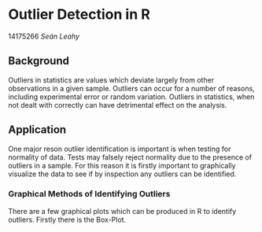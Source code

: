 # Outlier Detection in R
14175266
*Seán Leahy*

## Background
Outliers in statistics are values which deviate largely from other observations in a given sample. Outliers can occur for a number of
reasons, including experimental error or random variation. Outliers in statistics, when not dealt with correctly can have detrimental
effect on the analysis.

## Application
One major reson outlier identification is important is when testing for normality of data. Tests  may falsely reject 
normality due to the presence of outliers in a sample. For this reason it is firstly important to graphically visualize the data to see if by inspection any outliers can be identified.

### Graphical Methods of Identifying Outliers
There are a few graphical plots which can be produced in R to identify outliers. Firstly there is the Box-Plot.
